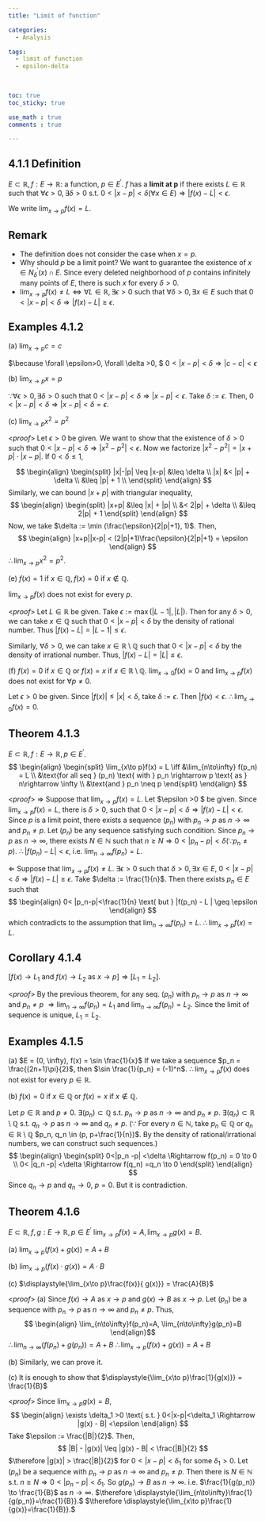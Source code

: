 ```yaml
---
title: "Limit of function"

categories:
  - Analysis

tags:
  - limit of function
  - epsilon-delta
  
  

toc: true
toc_sticky: true

use_math : true
comments : true

---
```



## 4.1.1 Definition
$E \subset \mathbb{R}, f: E \rightarrow \mathbb{R}$: a function, $p \in E^\prime$.
$f$ has a **limit at p** if there exists $L\in \mathbb{R}$ such that $\forall \epsilon >0, \exists \delta >0$ s.t.
$0 <|x-p|<\delta (\forall x \in E) \Rightarrow |f(x)-L| < \epsilon.$

We write $\displaystyle{\lim_{x\to p}f(x) = L}$.


## Remark
- The definition does not consider the case when $x=p$.
- Why should $p$ be a limit point? 
  We want to guarantee the existence of  $x\in N^\prime_\delta (x) \cap E$.      Since every deleted neighborhood of $p$ contains infinitely many points of $E$,     there is such $x$ for every $\delta >0.$
 - $\displaystyle{\lim_{x\to p}f(x) \neq L} \iff \forall L \in \mathbb{R}, \exists \epsilon >0$ such that $\forall \delta >0, \exists x\in E$ 
   such that $0<|x-p|<\delta \Rightarrow |f(x) - L| \geq \epsilon .$

## Examples 4.1.2
(a) $\displaystyle{\lim_{x\to p}c = c}$

$\because \forall \epsilon>0, \forall \delta >0, $
$0<|x-p|<\delta \Rightarrow |c-c| <\epsilon$

(b) $\displaystyle{\lim_{x\to p}x = p}$

$\because \forall \epsilon >0, \exists \delta >0$ such that 
$0<|x-p|<\delta \Rightarrow |x-p|<\epsilon$.  Take $\delta :=\epsilon$. 
Then, $0<|x-p|<\delta \Rightarrow |x-p|<\delta=\epsilon$.

(c) $\displaystyle{\lim_{x\to p}x^2 = p^2}$

<*proof*>
Let $\epsilon >0$ be given. We want to show that the existence of $\delta >0$ such that $0<|x-p|<\delta \Rightarrow |x^2-p^2| <\epsilon.$
Now we factorize $|x^2-p^2| = |x+p|\cdot |x-p|$. 
If $0<\delta \leq 1$,

$$
\begin{align}
\begin{split}
|x|-|p| \leq |x-p| &\leq \delta \\
|x| &< |p| + \delta \\
&\leq |p| + 1 \\
\end{split}
\end{align}
$$
Similarly, we can bound $|x+p|$ with triangular inequality,
$$
\begin{align}
\begin{split}
|x+p| &\leq |x| + |p| \\
&< 2|p| + \delta \\
&\leq 2|p| + 1
\end{split}
\end{align}
$$
Now, we take $\delta := \min (\frac{\epsilon}{2|p|+1}, 1)$. Then, 
$$
\begin{align}
|x+p||x-p| < (2|p|+1)\frac{\epsilon}{2|p|+1} = \epsilon
\end{align}
$$ 
$\therefore \displaystyle{\lim_{x\to p}}x^2 = p^2.$
 $$\tag*{$\square$}$$

(e) $f(x) = 1 \text{ if } x \in \mathbb{Q}, f(x) = 0 \text{ if } x \not\in \mathbb{Q}.$

$\displaystyle{\lim_{x\to p}f(x)}$ does not exist for every $p$.

<*proof*>
Let $L \in \mathbb{R}$ be given. Take $\epsilon := \max (|L-1|, |L|)$.
Then for any $\delta >0$, we can take $x \in \mathbb{Q}$ such that $0<|x-p| <\delta$ by the density of rational number. 
Thus $|f(x) - L| = |L-1| \leq \epsilon$.

Similarly, $\forall \delta >0$, we can take $x\in \mathbb{R}\setminus \mathbb{Q}$ such that $0<|x-p| <\delta$ by the density of irrational number. 
Thus, $|f(x) - L| = |L| \leq \epsilon$.
 $$\tag*{$\square$}$$

(f) $f(x) = 0 \text{ if } x \in \mathbb{Q}$ or $f(x) = x \text{ if } x \in \mathbb{R}\setminus \mathbb{Q}$.
$\displaystyle{\lim_{x\to 0} f(x)=0}$ and $\displaystyle{\lim_{x\to p} f(x)}$ does not exist for $\forall p\neq0.$

Let $\epsilon >0$ be given. Since $|f(x)| \leq |x| <\delta$, take $\delta := \epsilon$. Then $|f(x) < \epsilon$.
$\therefore \displaystyle{\lim_{x\to 0} f(x) = 0}$. 

## Theorem 4.1.3
$E \subset \mathbb{R}, f: E\rightarrow \mathbb{R}, p \in E^\prime$.
$$
\begin{align}
\begin{split}
\lim_{x\to p}f(x) = L \iff &\lim_{n\to\infty} f(p_n) = L \\
&\text{for all seq } (p_n) \text{ with } p_n \rightarrow p \text{ as } n\rightarrow \infty \\
&\text{and } p_n \neq p
\end{split}
\end{align}
$$

<*proof*>
$\Rightarrow$ Suppose that $\displaystyle{\lim_{x\to p}f(x)=L}$. Let $\epsilon >0 $ be given.
Since $\displaystyle{\lim_{x\to p}f(x)=L}$, there is $\delta >0$, such that 
$0<|x-p| <\delta \Rightarrow |f(x)-L| <\epsilon.$
Since $p$ is a limit point, there exists a sequence $(p_n)$ with $p_n \rightarrow p$ as $n\rightarrow \infty$ 
and $p_n \neq p$. Let $(p_n)$ be any sequence satisfying such condition.
Since $p_n \rightarrow p$ as $n\rightarrow \infty$, there exists $N\in \mathbb{N}$ such that 
$n\geq N \Rightarrow 0<|p_n -p| <\delta (\because p_n \neq p)$.
$\therefore |f(p_n) - L | <\epsilon$, i.e. $\displaystyle{\lim_{n\to\infty}f(p_n) = L}.$

$\Leftarrow$ Suppose that $\displaystyle{\lim_{x\to p} f(x) \neq L}.$
$\exists \epsilon >0$ such that $\delta >0, \exists x \in E$, $0<|x-p|<\delta \Rightarrow |f(x)-L| \geq \epsilon$.
Take $\delta := \frac{1}{n}$. Then there exists $p_n \in E$ such that 
$$
\begin{align}
0< |p_n-p|<\frac{1}{n} \text{ but } |f(p_n) - L | \geq \epsilon
\end{align}
$$
which contradicts to the assumption that $\displaystyle{\lim_{n\to\infty}f(p_n)=L}.$
$\therefore \displaystyle{\lim_{x\to p}f(x)=L}.$
 $$\tag*{$\square$}$$
## Corollary 4.1.4
$[f(x) \rightarrow L_1$ and $f(x) \rightarrow L_2$ as $x\rightarrow p] \Rightarrow [L_1 = L_2]$.

<*proof*>
By the previous theorem, for any seq. $(p_n)$ with $p_n \rightarrow p$ as $n\rightarrow \infty$ and $p_n \neq p$
$\Rightarrow \displaystyle{\lim_{n\to\infty}f(p_n)} = L_1 \text{ and } \displaystyle{\lim_{n\to\infty}f(p_n) = L_2}.$
Since the limit of sequence is unique, $L_1 = L_2$.
 $$\tag*{$\square$}$$

## Examples 4.1.5
(a) $E = (0, \infty), f(x) = \sin \frac{1}{x}$
If we take a sequence $p_n = \frac{(2n+1)\pi}{2}$, then $\sin \frac{1}{p_n} = (-1)^n$.
$\therefore \displaystyle{\lim_{x\to p}f(x)}$ does not exist for every $p \in \mathbb{R}$.

(b) $f(x) = 0 \text{ if } x \in \mathbb{Q}$ or $f(x) = x \text{ if } x \not\in \mathbb{Q}$.

Let $p \in \mathbb{R}$ and $p\neq 0$.
$\exists (p_n) \subset \mathbb{Q}$ s.t. $p_n \to p$ as $n\to\infty$ and $p_n \neq p$.
$\exists (q_n) \subset \mathbb{R}\setminus\mathbb{Q}$ s.t. $q_n \to p$ as $n\to\infty$ and $q_n \neq p$.
$(\because$ For every $n\in \mathbb{N}$, take $p_n \in \mathbb{Q}$ or $q_n \in \mathbb{R}\setminus \mathbb{Q}$  $p_n, q_n \in (p, p+\frac{1}{n})$.
By the density of rational/irrational numbers, we can construct such sequences.)
$$
\begin{align}
\begin{split}
0<|p_n -p| <\delta \Rightarrow f(p_n) = 0 \to 0 \\
0< |q_n -p| <\delta \Rightarrow f(q_n) =q_n \to 0
\end{split}
\end{align}
$$
Since $q_n \to p$ and $q_n \to 0$, $p=0$. But it is contradiction.
 $$\tag*{$\square$}$$

## Theorem 4.1.6
$E\subset \mathbb{R}, f,g: E \rightarrow \mathbb{R}, p\in E^\prime$
$\displaystyle{\lim_{x\to p}f(x)=A, \lim_{x\to p}g(x) = B}$.

(a) $\displaystyle{\lim_{x\to p}(f(x) + g(x))} = A+B$

(b) $\displaystyle{\lim_{x\to p}(f(x) \cdot g(x))} = A\cdot B$

(c) $\displaystyle{\lim_{x\to p}\frac{f(x)}{ g(x)}} = \frac{A}{B}$

<*proof*>
(a) Since $f(x) \to A$ as $x\to p$ and $g(x)\to B$ as $x\to p$.
Let $(p_n)$ be a sequence with $p_n \to p$ as $n\to \infty$ and $p_n \neq p$.
Thus,
$$
\begin{align}
\lim_{n\to\infty}f(p_n)=A, \lim_{n\to\infty}g(p_n)=B
\end{align}$$
$\therefore \displaystyle{\lim_{n\to\infty}(f(p_n) + g(p_n)) = A+B}$
$\therefore \displaystyle{\lim_{x\to p}(f(x) + g(x))= A + B}$
 $$\tag*{$\square$}$$

(b) Similarly, we can prove it.

(c) It is enough to show that $\displaystyle{\lim_{x\to p}\frac{1}{g(x)}} = \frac{1}{B}$

<*proof*>
Since $\displaystyle{\lim_{x\to p}g(x) = B}$,
$$
\begin{align}
\exists \delta_1 >0 \text{ s.t. } 0<|x-p|<\delta_1 \Rightarrow |g(x) - B| <\epsilon
\end{align}
$$
Take $\epsilon := \frac{|B|}{2}$. Then,
$$
|B| - |g(x)| \leq |g(x) - B| < \frac{|B|}{2}
$$
$\therefore |g(x)| > \frac{|B|}{2}$ for  $0<|x-p|<\delta_1$ for some $\delta_1 >0$.
Let $(p_n)$ be a sequence with $p_n \to p$ as $n\to \infty$ and $p_n \neq p$.
Then there is $N \in \mathbb{N}$ s.t. $n\geq N \Rightarrow 0<|p_n -p| <\delta_1.$
So $g(p_n)\to B$ as $n\to \infty$. i.e. $\frac{1}{g(p_n)} \to \frac{1}{B}$ as $n\to \infty$.
$\therefore \displaystyle{\lim_{n\to\infty}\frac{1}{g(p_n)}=\frac{1}{B}}.$
$\therefore \displaystyle{\lim_{x\to p}\frac{1}{g(x)}=\frac{1}{B}}.$
